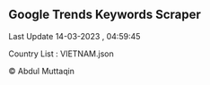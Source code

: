 

## Google Trends Keywords Scraper 
 
Last Update 14-03-2023 , 04:59:45

Country List :
VIETNAM.json



© Abdul Muttaqin 
